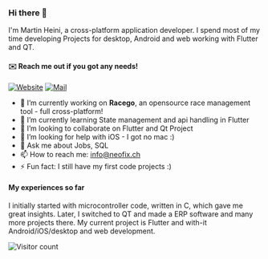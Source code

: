 ### Hi there 👋

I'm Martin Heini, a cross-platform application developer. I spend most of my time developing Projects for desktop, Android and web working with Flutter and QT. 

#### ✉️ Reach me out if you got any needs!

[![Website](https://img.shields.io/badge/Web-neofix.ch-blue?style=for-the-badge)](https://neofix.ch/it/softwareentwicklung/)
[![Mail](https://img.shields.io/badge/Mail-info@neofix.ch-red?style=for-the-badge)](mailto:info@neofix.ch)

- 🔭 I’m currently working on **Racego**, an opensource race management tool - full cross-platform!
- 🌱 I’m currently learning State management and api handling in Flutter
- 👯 I’m looking to collaborate on Flutter and Qt Project
- 🤔 I’m looking for help with iOS - I got no mac :)
- 💬 Ask me about Jobs, SQL
- 📫 How to reach me: info@neofix.ch
- ⚡ Fun fact: I still have my first code projects :)

#### My experiences so far

I initially started with microcontroller code, written in C, which gave me great insights. Later, I switched to QT and made a ERP software and many more projects there. My current project is Flutter and with-it Android/iOS/desktop and web development.

![Visitor count](https://shields-io-visitor-counter.herokuapp.com/badge?page=maheini.readme&color=blue)
